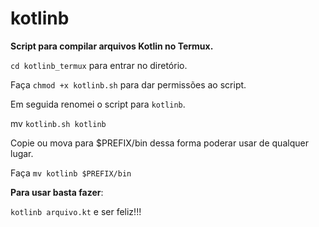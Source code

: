 # kotlinb
**Script para compilar arquivos Kotlin no Termux.**

`cd kotlinb_termux` para entrar no diretório. 

Faça `chmod +x kotlinb.sh` para dar permissões ao script.

Em seguida renomei o script para `kotlinb`. 

mv `kotlinb.sh kotlinb`

Copie ou mova para $PREFIX/bin dessa forma poderar usar de qualquer lugar.

Faça `mv kotlinb $PREFIX/bin`

**Para usar basta fazer**:

`kotlinb arquivo.kt` e ser feliz!!!


